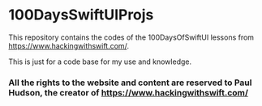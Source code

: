 # 100DaysSwiftUIProjs  

This repository contains the codes of the 100DaysOfSwiftUI lessons from https://www.hackingwithswift.com/.

This is just for a code base for my use and knowledge.

### All the rights to the website and content are reserved to Paul Hudson, the creator of https://www.hackingwithswift.com/
